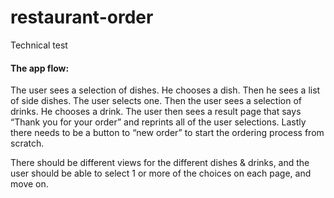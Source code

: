# restaurant-order
Technical test

#### The app flow: 
The user sees a selection of dishes. He chooses a dish. 
Then he sees a list of side dishes. The user selects one. 
Then the user sees a selection of drinks. He chooses a drink. 
The user then sees a result page that says “Thank you for your order” and reprints all of the user selections. 
Lastly there needs to be a button to “new order” to start the ordering process from scratch. 


There should be different views for the different dishes & drinks, and the user should be able to select 1 or more of the choices on each page, and move on. 
